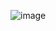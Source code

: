 ![image](https://github.com/vaibhavi128/ToDo-Application/assets/94732862/f04fcca6-9ca0-4e82-bace-c6226eab22c6)
